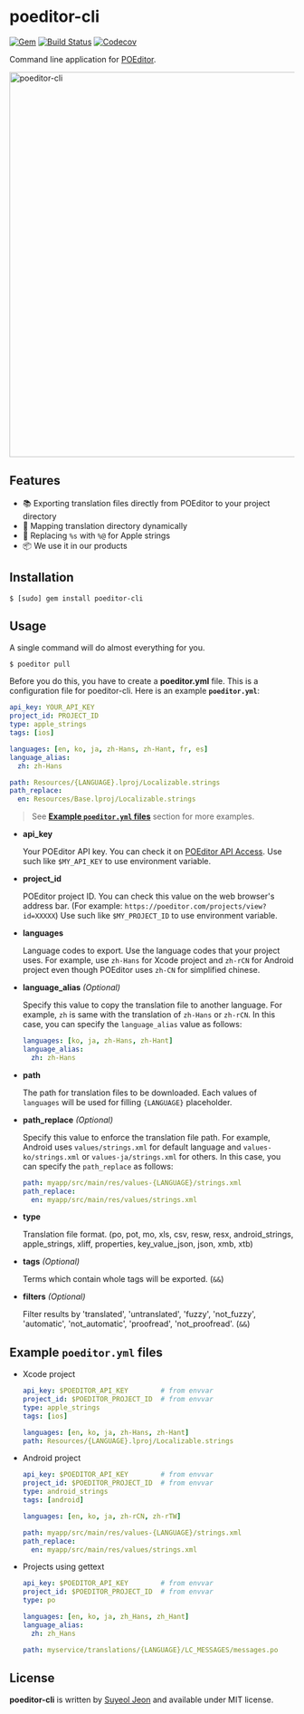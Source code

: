 # poeditor-cli

[![Gem](https://img.shields.io/gem/v/poeditor-cli.svg)](https://rubygems.org/gems/poeditor-cli)
[![Build Status](https://travis-ci.org/StyleShare/poeditor-cli.svg?branch=master)](https://travis-ci.org/StyleShare/poeditor-cli)
[![Codecov](https://img.shields.io/codecov/c/github/StyleShare/poeditor-cli.svg)](https://codecov.io/gh/StyleShare/poeditor-cli)

Command line application for [POEditor](https://poeditor.com).

<img alt="poeditor-cli" src="https://cloud.githubusercontent.com/assets/931655/22522393/c6d3db32-e8fe-11e6-97f1-259445bc04d1.png" width="680">

## Features

* 📚 Exporting translation files directly from POEditor to your project directory
* 🎲 Mapping translation directory dynamically
* 🍎 Replacing `%s` with `%@` for Apple strings
* 📦 We use it in our products

## Installation

```console
$ [sudo] gem install poeditor-cli
```

## Usage

A single command will do almost everything for you.

```console
$ poeditor pull
```

Before you do this, you have to create a **poeditor.yml** file. This is a configuration file for poeditor-cli. Here is an example **`poeditor.yml`**:

```yaml
api_key: YOUR_API_KEY
project_id: PROJECT_ID
type: apple_strings
tags: [ios]

languages: [en, ko, ja, zh-Hans, zh-Hant, fr, es]
language_alias:
  zh: zh-Hans

path: Resources/{LANGUAGE}.lproj/Localizable.strings
path_replace:
  en: Resources/Base.lproj/Localizable.strings
```

> See **[Example `poeditor.yml` files](#example-poeditoryml-files)** section for more examples.

* **api_key**

    Your POEditor API key. You can check it on [POEditor API Access](https://poeditor.com/account/api). Use such like `$MY_API_KEY` to use environment variable.

* **project_id**

    POEditor project ID. You can check this value on the web browser's address bar. (For example: `https://poeditor.com/projects/view?id=XXXXX`) Use such like `$MY_PROJECT_ID` to use environment variable.

* **languages**

    Language codes to export. Use the language codes that your project uses. For example, use `zh-Hans` for Xcode project and `zh-rCN` for Android project even though POEditor uses `zh-CN` for simplified chinese.

* **language_alias** *(Optional)*

    Specify this value to copy the translation file to another language. For example, `zh` is same with the translation of `zh-Hans` or `zh-rCN`. In this case, you can specify the `language_alias` value as follows:

    ```yaml
    languages: [ko, ja, zh-Hans, zh-Hant]
    language_alias:
      zh: zh-Hans
    ```

* **path**

    The path for translation files to be downloaded. Each values of `languages` will be used for filling `{LANGUAGE}` placeholder.

* **path_replace** *(Optional)*

    Specify this value to enforce the translation file path. For example, Android uses `values/strings.xml` for default language and `values-ko/strings.xml` or `values-ja/strings.xml` for others. In this case, you can specify the `path_replace` as follows:

    ```yaml
    path: myapp/src/main/res/values-{LANGUAGE}/strings.xml
    path_replace:
      en: myapp/src/main/res/values/strings.xml
    ```

* **type**

    Translation file format. (po, pot, mo, xls, csv, resw, resx, android_strings, apple_strings, xliff, properties, key_value_json, json, xmb, xtb)

* **tags** *(Optional)*

    Terms which contain whole tags will be exported. (`&&`)

* **filters** *(Optional)*

    Filter results by 'translated', 'untranslated', 'fuzzy', 'not_fuzzy', 'automatic', 'not_automatic', 'proofread', 'not_proofread'. (`&&`)

## Example `poeditor.yml` files

* Xcode project

    ```yaml
    api_key: $POEDITOR_API_KEY        # from envvar
    project_id: $POEDITOR_PROJECT_ID  # from envvar
    type: apple_strings
    tags: [ios]

    languages: [en, ko, ja, zh-Hans, zh-Hant]
    path: Resources/{LANGUAGE}.lproj/Localizable.strings
    ```

* Android project

    ```yaml
    api_key: $POEDITOR_API_KEY        # from envvar
    project_id: $POEDITOR_PROJECT_ID  # from envvar
    type: android_strings
    tags: [android]

    languages: [en, ko, ja, zh-rCN, zh-rTW]

    path: myapp/src/main/res/values-{LANGUAGE}/strings.xml
    path_replace:
      en: myapp/src/main/res/values/strings.xml
    ```

* Projects using gettext

    ```yaml
    api_key: $POEDITOR_API_KEY        # from envvar
    project_id: $POEDITOR_PROJECT_ID  # from envvar
    type: po

    languages: [en, ko, ja, zh_Hans, zh_Hant]
    language_alias:
      zh: zh_Hans

    path: myservice/translations/{LANGUAGE}/LC_MESSAGES/messages.po
    ```

## License

**poeditor-cli** is written by [Suyeol Jeon](https://github.com/devxoul) and available under MIT license.
